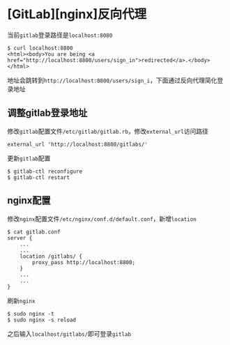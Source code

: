 
# [GitLab][nginx]反向代理

当前`gitlab`登录路径是`localhost:8080`

```
$ curl localhost:8800
<html><body>You are being <a href="http://localhost:8800/users/sign_in">redirected</a>.</body></html>
```

地址会跳转到`http://localhost:8800/users/sign_i`，下面通过反向代理简化登录地址

## 调整gitlab登录地址

修改`gitlab`配置文件`/etc/gitlab/gitlab.rb`，修改`external_url`访问路径

```
external_url 'http://localhost:8800/gitlabs/'
```

更新`gitlab`配置

```
$ gitlab-ctl reconfigure
$ gitlab-ctl restart
```

## nginx配置

修改`nginx`配置文件`/etc/nginx/conf.d/default.conf`，新增`location`

```
$ cat gitlab.conf 
server {
    ...
    ...
    location /gitlabs/ {
	    proxy_pass http://localhost:8800;
    }
    ...
    ...
}
```

刷新`nginx`

```
$ sudo nginx -t
$ sudo nginx -s reload
```

之后输入`localhost/gitlabs/`即可登录`gitlab`